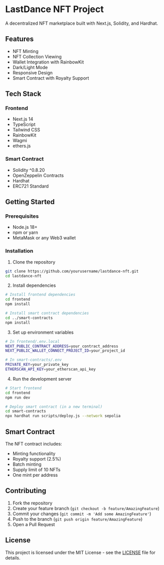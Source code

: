 # LastDance NFT Project

A decentralized NFT marketplace built with Next.js, Solidity, and Hardhat.

## Features

- NFT Minting
- NFT Collection Viewing
- Wallet Integration with RainbowKit
- Dark/Light Mode
- Responsive Design
- Smart Contract with Royalty Support

## Tech Stack

### Frontend
- Next.js 14
- TypeScript
- Tailwind CSS
- RainbowKit
- Wagmi
- ethers.js

### Smart Contract
- Solidity ^0.8.20
- OpenZeppelin Contracts
- Hardhat
- ERC721 Standard

## Getting Started

### Prerequisites
- Node.js 18+
- npm or yarn
- MetaMask or any Web3 wallet

### Installation

1. Clone the repository
```bash
git clone https://github.com/yourusername/lastdance-nft.git
cd lastdance-nft
```

2. Install dependencies
```bash
# Install frontend dependencies
cd frontend
npm install

# Install smart contract dependencies
cd ../smart-contracts
npm install
```

3. Set up environment variables
```bash
# In frontend/.env.local
NEXT_PUBLIC_CONTRACT_ADDRESS=your_contract_address
NEXT_PUBLIC_WALLET_CONNECT_PROJECT_ID=your_project_id

# In smart-contracts/.env
PRIVATE_KEY=your_private_key
ETHERSCAN_API_KEY=your_etherscan_api_key
```

4. Run the development server
```bash
# Start frontend
cd frontend
npm run dev

# Deploy smart contract (in a new terminal)
cd smart-contracts
npx hardhat run scripts/deploy.js --network sepolia
```

## Smart Contract

The NFT contract includes:
- Minting functionality
- Royalty support (2.5%)
- Batch minting
- Supply limit of 10 NFTs
- One mint per address

## Contributing

1. Fork the repository
2. Create your feature branch (`git checkout -b feature/AmazingFeature`)
3. Commit your changes (`git commit -m 'Add some AmazingFeature'`)
4. Push to the branch (`git push origin feature/AmazingFeature`)
5. Open a Pull Request

## License

This project is licensed under the MIT License - see the [LICENSE](LICENSE) file for details.
